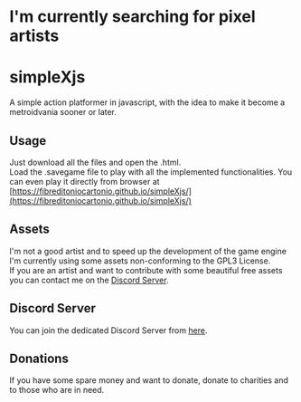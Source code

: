 # I'm currently searching for pixel artists

# simpleXjs
A simple action platformer in javascript, with the idea to make it become a metroidvania sooner or later.

## Usage
Just download all the files and open the .html.<br>
Load the .savegame file to play with all the implemented functionalities.
You can even play it directly from browser at [https://fibreditoniocartonio.github.io/simpleXjs/](https://fibreditoniocartonio.github.io/simpleXjs/)

## Assets
I'm not a good artist and to speed up the development of the game engine I'm currently using some assets non-conforming to the GPL3 License.<br>
If you are an artist and want to contribute with some beautiful free assets you can contact me on the [Discord Server](https://discord.gg/7dEmHX39bA).

## Discord Server
You can join the dedicated Discord Server from [here](https://discord.gg/7dEmHX39bA).

## Donations
If you have some spare money and want to donate, donate to charities and to those who are in need.
